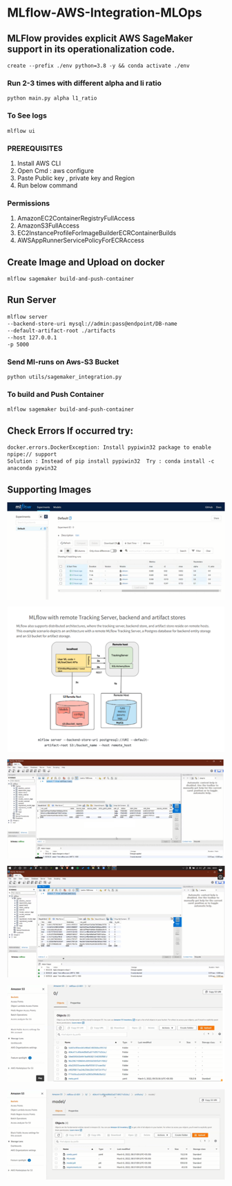 # MLflow-AWS-Integration-MLOps

## MLFlow provides explicit AWS SageMaker support in its operationalization code.
```
create --prefix ./env python=3.8 -y && conda activate ./env 
```

### Run 2-3 times with different alpha and li ratio
```
python main.py alpha l1_ratio
```
### To See logs 
```commandline
mlflow ui
```
### PREREQUISITES 
1. Install AWS CLI 
2. Open Cmd : aws configure
3. Paste Public key , private key and Region
4. Run below command

### Permissions 
1. AmazonEC2ContainerRegistryFullAccess
2. AmazonS3FullAccess
3. EC2InstanceProfileForImageBuilderECRContainerBuilds
4. AWSAppRunnerServicePolicyForECRAccess

## Create Image and Upload on docker 
```
mlflow sagemaker build-and-push-container
```
## Run Server
```
mlflow server
--backend-store-uri mysql://admin:pass@endpoint/DB-name
--default-artifact-root ./artifacts
--host 127.0.0.1
-p 5000
```



### Send Ml-runs on Aws-S3 Bucket
```commandline
python utils/sagemaker_integration.py
```


### To build and Push Container
```commandline
mlflow sagemaker build-and-push-container
```


## Check Errors If occurred try:
```
docker.errors.DockerException: Install pypiwin32 package to enable npipe:// support
Solution : Instead of pip install pypiwin32  Try : conda install -c anaconda pywin32
```

## Supporting Images

![](resources/1.png)


![](resources/2.png)


![](resources/3.png)


![](resources/4.png)



![](resources/5.png)



![](resources/6.png)


